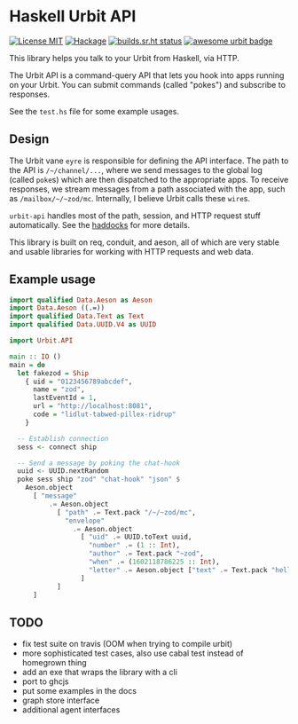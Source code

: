 # Haskell Urbit API

[![License MIT](https://img.shields.io/badge/license-MIT-brightgreen.svg)](https://opensource.org/licenses/MIT)
[![Hackage](https://img.shields.io/hackage/v/urbit-api.svg?style=flat)](https://hackage.haskell.org/package/urbit-api)
[![builds.sr.ht status](https://builds.sr.ht/~ben/urbit-api.svg)](https://builds.sr.ht/~ben/urbit-api?)
[![awesome urbit badge](https://img.shields.io/badge/~-awesome%20urbit-lightgrey)](https://github.com/urbit/awesome-urbit)



This library helps you talk to your Urbit from Haskell, via HTTP.

The Urbit API is a command-query API that lets you hook into apps running on
your Urbit. You can submit commands (called "pokes") and subscribe to
responses.

See the `test.hs` file for some example usages.

## Design

The Urbit vane `eyre` is responsible for defining the API interface. The path to
the API is `/~/channel/...`, where we send messages to the global log (called
`poke`s) which are then dispatched to the appropriate apps. To receive
responses, we stream messages from a path associated with the app, such as
`/mailbox/~/~zod/mc`. Internally, I believe Urbit calls these `wire`s.

`urbit-api` handles most of the path, session, and HTTP request stuff
automatically. See the
[haddocks](https://hackage.haskell.org/package/urbit-api/docs/Urbit-API.html)
for more details.

This library is built on req, conduit, and aeson, all of which are very stable
and usable libraries for working with HTTP requests and web data.

## Example usage

```haskell
import qualified Data.Aeson as Aeson
import Data.Aeson ((.=))
import qualified Data.Text as Text
import qualified Data.UUID.V4 as UUID

import Urbit.API

main :: IO ()
main = do
  let fakezod = Ship
    { uid = "0123456789abcdef",
      name = "zod",
      lastEventId = 1,
      url = "http://localhost:8081",
      code = "lidlut-tabwed-pillex-ridrup"
    }

  -- Establish connection
  sess <- connect ship

  -- Send a message by poking the chat-hook
  uuid <- UUID.nextRandom
  poke sess ship "zod" "chat-hook" "json" $
    Aeson.object
      [ "message"
          .= Aeson.object
            [ "path" .= Text.pack "/~/~zod/mc",
              "envelope"
                .= Aeson.object
                  [ "uid" .= UUID.toText uuid,
                    "number" .= (1 :: Int),
                    "author" .= Text.pack "~zod",
                    "when" .= (1602118786225 :: Int),
                    "letter" .= Aeson.object ["text" .= Text.pack "hello world from haskell!"]
                  ]
            ]
      ]
```

## TODO

- fix test suite on travis (OOM when trying to compile urbit)
- more sophisticated test cases, also use cabal test instead of homegrown thing
- add an exe that wraps the library with a cli
- port to ghcjs
- put some examples in the docs
- graph store interface
- additional agent interfaces

